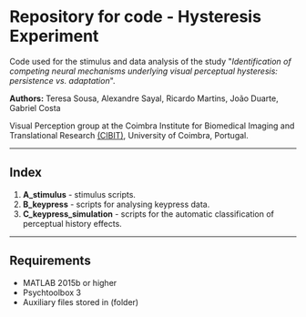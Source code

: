 # Repository for code - Hysteresis Experiment
Code used for the stimulus and data analysis of the study "*Identification of competing neural mechanisms underlying visual perceptual hysteresis: persistence vs. adaptation*".

**Authors:** Teresa Sousa, Alexandre Sayal, Ricardo Martins, João Duarte, Gabriel Costa

Visual Perception group at the Coimbra Institute for Biomedical Imaging and Translational Research [(CIBIT)](https://www.uc.pt/en/uid/cibit), University of Coimbra, Portugal.

---

## Index
1. **A_stimulus** - stimulus scripts.
2. **B_keypress** - scripts for analysing keypress data.
3. **C_keypress_simulation** - scripts for the automatic classification of perceptual history effects.

---
## Requirements
- MATLAB 2015b or higher
- Psychtoolbox 3
- Auxiliary files stored in (folder)